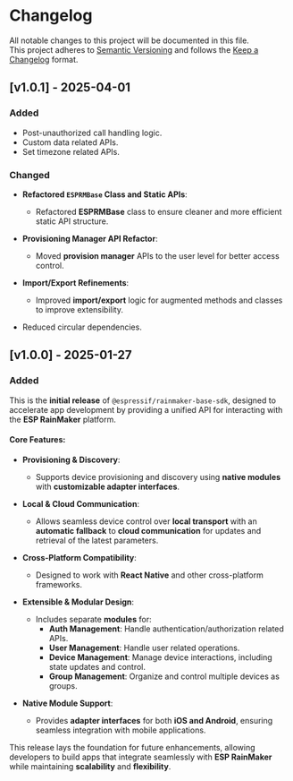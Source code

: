 # Changelog

All notable changes to this project will be documented in this file.  
This project adheres to [Semantic Versioning](https://semver.org/spec/v2.0.0.html) and follows the [Keep a Changelog](https://keepachangelog.com/en/1.0.0/) format.

## [v1.0.1] - 2025-04-01

### Added

- Post-unauthorized call handling logic.
- Custom data related APIs.
- Set timezone related APIs.

### Changed

- **Refactored `ESPRMBase` Class and Static APIs**:

  - Refactored **ESPRMBase** class to ensure cleaner and more efficient static API structure.

- **Provisioning Manager API Refactor**:

  - Moved **provision manager** APIs to the user level for better access control.

- **Import/Export Refinements**:

  - Improved **import/export** logic for augmented methods and classes to improve extensibility.

- Reduced circular dependencies.

## [v1.0.0] - 2025-01-27

### Added

This is the **initial release** of `@espressif/rainmaker-base-sdk`, designed to accelerate app development by providing a unified API for interacting with the **ESP RainMaker** platform.

#### Core Features:

- **Provisioning & Discovery**:

  - Supports device provisioning and discovery using **native modules** with **customizable adapter interfaces**.

- **Local & Cloud Communication**:

  - Allows seamless device control over **local transport** with an **automatic fallback** to **cloud communication** for updates and retrieval of the latest parameters.

- **Cross-Platform Compatibility**:

  - Designed to work with **React Native** and other cross-platform frameworks.

- **Extensible & Modular Design**:

  - Includes separate **modules** for:
    - **Auth Management**: Handle authentication/authorization related APIs.
    - **User Management**: Handle user related operations.
    - **Device Management**: Manage device interactions, including state updates and control.
    - **Group Management**: Organize and control multiple devices as groups.

- **Native Module Support**:

  - Provides **adapter interfaces** for both **iOS and Android**, ensuring seamless integration with mobile applications.

This release lays the foundation for future enhancements, allowing developers to build apps that integrate seamlessly with **ESP RainMaker** while maintaining **scalability** and **flexibility**.
